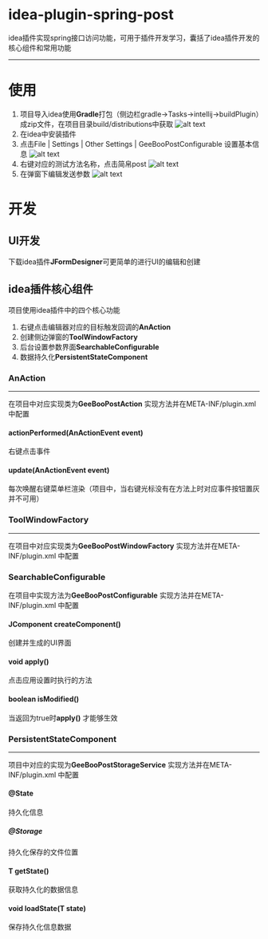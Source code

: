 # idea-plugin-spring-post
idea插件实现spring接口访问功能，可用于插件开发学习，囊括了idea插件开发的核心组件和常用功能
___
# 使用

1. 项目导入idea使用**Gradle**打包（侧边栏gradle->Tasks->intellij->buildPlugin）成zip文件，在项目目录build/distributions中获取
![alt text](/images/build.png)
2. 在idea中安装插件
3. 点击File | Settings | Other Settings | GeeBooPostConfigurable 设置基本信息
![alt text](/images/set.png)
4. 右键对应的测试方法名称，点击简帛post
![alt text](/images/action.png)
5. 在弹窗下编辑发送参数
![alt text](/images/toolWindow.png)

# 开发
## UI开发
下载idea插件**JFormDesigner**可更简单的进行UI的编辑和创建
## idea插件核心组件
项目使用idea插件中的四个核心功能

1. 右键点击编辑器对应的目标触发回调的**AnAction**
2. 创建侧边弹窗的**ToolWindowFactory**
3. 后台设置参数界面**SearchableConfigurable**
4. 数据持久化**PersistentStateComponent**

### AnAction
___
在项目中对应实现类为**GeeBooPostAction** 实现方法并在META-INF/plugin.xml 中配置
#### actionPerformed(AnActionEvent event)
右键点击事件
#### update(AnActionEvent event)
每次唤醒右键菜单栏渲染（项目中，当右键光标没有在方法上时对应事件按钮置灰并不可用）

### ToolWindowFactory
___
在项目中对应实现类为**GeeBooPostWindowFactory** 实现方法并在META-INF/plugin.xml 中配置

### SearchableConfigurable
在项目中实现方法为**GeeBooPostConfigurable** 实现方法并在META-INF/plugin.xml 中配置
#### JComponent createComponent()
创建并生成的UI界面
#### void apply()
点击应用设置时执行的方法
#### boolean isModified()
当返回为true时**apply()** 才能够生效

### PersistentStateComponent
___
项目中对应的实现为**GeeBooPostStorageService** 实现方法并在META-INF/plugin.xml 中配置
#### @State
持久化信息
##### @Storage
持久化保存的文件位置
#### T  getState()
获取持久化的数据信息
#### void loadState(T state)
保存持久化信息数据




